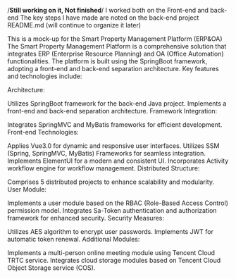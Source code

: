 /**Still working on it, Not finished**/
I worked both on the Front-end and back-end
The key steps I have made are noted on the back-end project README.md (will continue to organize it later)


This is a mock-up for the Smart Property Management Platform (ERP&OA)
    The Smart Property Management Platform is a comprehensive solution that integrates ERP (Enterprise Resource Planning) and OA (Office Automation) functionalities. The platform is built using the SpringBoot framework, adopting a front-end and back-end separation architecture. Key features and technologies include:

Architecture:

Utilizes SpringBoot framework for the back-end Java project.
Implements a front-end and back-end separation architecture.
Framework Integration:

Integrates SpringMVC and MyBatis frameworks for efficient development.
Front-end Technologies:

Applies Vue3.0 for dynamic and responsive user interfaces.
Utilizes SSM (Spring, SpringMVC, MyBatis) Frameworks for seamless integration.
Implements ElementUI for a modern and consistent UI.
Incorporates Activity workflow engine for workflow management.
Distributed Structure:

Comprises 5 distributed projects to enhance scalability and modularity.
User Module:

Implements a user module based on the RBAC (Role-Based Access Control) permission model.
Integrates Sa-Token authentication and authorization framework for enhanced security.
Security Measures:

Utilizes AES algorithm to encrypt user passwords.
Implements JWT for automatic token renewal.
Additional Modules:

Implements a multi-person online meeting module using Tencent Cloud TRTC service.
Integrates cloud storage modules based on Tencent Cloud Object Storage service (COS).
